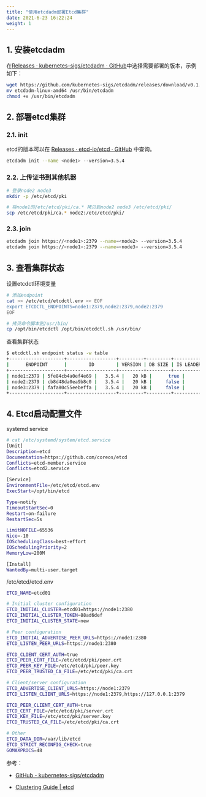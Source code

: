 ```yaml
---
title: "使用etcdadm部署Etcd集群"
date: 2021-6-23 16:22:24
weight: 1
---
```


## 1. 安装etcdadm

在[Releases · kubernetes-sigs/etcdadm · GitHub](https://github.com/kubernetes-sigs/etcdadm/releases)中选择需要部署的版本，示例如下：

```bash
wget https://github.com/kubernetes-sigs/etcdadm/releases/download/v0.1.5/etcdadm-linux-amd64
mv etcdadm-linux-amd64 /usr/bin/etcdadm
chmod +x /usr/bin/etcdadm
```

## 2. 部署etcd集群

### 2.1. init

etcd的版本可以在 [Releases · etcd-io/etcd · GitHub](https://github.com/etcd-io/etcd/releases) 中查询。

```bash
etcdadm init --name <node1> --version=3.5.4
```

### 2.2. 上传证书到其他机器

```bash
# 登录node2 node3
mkdir -p /etc/etcd/pki

# 将node1的/etc/etcd/pki/ca.* 拷贝到node2 node3 /etc/etcd/pki/
scp /etc/etcd/pki/ca.* node2:/etc/etcd/pki/
```

### 2.3. join

```bash
etcdadm join https://<node1>:2379 --name=<node2> --version=3.5.4
etcdadm join https://<node1>:2379 --name=<node3> --version=3.5.4
```

## 3. 查看集群状态

设置etcdctl环境变量

```bash
# 添加endpoint
cat >> /etc/etcd/etcdctl.env << EOF
export ETCDCTL_ENDPOINTS=node1:2379,node2:2379,node2:2379
EOF

# 拷贝命令脚本到/usr/bin/
cp /opt/bin/etcdctl /opt/bin/etcdctl.sh /usr/bin/
```

查看集群状态

```bash
$ etcdctl.sh endpoint status -w table
+--------------------+------------------+---------+---------+-----------+------------+-----------+------------+--------------------+--------+
|      ENDPOINT      |        ID        | VERSION | DB SIZE | IS LEADER | IS LEARNER | RAFT TERM | RAFT INDEX | RAFT APPLIED INDEX | ERRORS |
+--------------------+------------------+---------+---------+-----------+------------+-----------+------------+--------------------+--------+
| node1:2379 | 5fe84cb4a0ef4e69 |   3.5.4 |   20 kB |      true |      false |         3 |         13 |                 13 |        |
| node2:2379 | cb8d48da0ea9b8c0 |   3.5.4 |   20 kB |     false |      false |         3 |         13 |                 13 |        |
| node3:2379 | fafa80c55eebeffa |   3.5.4 |   20 kB |     false |      false |         3 |         13 |                 13 |        |
+--------------------+------------------+---------+---------+-----------+------------+-----------+------------+--------------------+--------+
```

## 4. Etcd启动配置文件

systemd service

```bash
# cat /etc/systemd/system/etcd.service
[Unit]
Description=etcd
Documentation=https://github.com/coreos/etcd
Conflicts=etcd-member.service
Conflicts=etcd2.service

[Service]
EnvironmentFile=/etc/etcd/etcd.env
ExecStart=/opt/bin/etcd

Type=notify
TimeoutStartSec=0
Restart=on-failure
RestartSec=5s

LimitNOFILE=65536
Nice=-10
IOSchedulingClass=best-effort
IOSchedulingPriority=2
MemoryLow=200M

[Install]
WantedBy=multi-user.target
```

/etc/etcd/etcd.env

```bash
ETCD_NAME=etcd01

# Initial cluster configuration
ETCD_INITIAL_CLUSTER=etcd01=https://node1:2380
ETCD_INITIAL_CLUSTER_TOKEN=88ad6def
ETCD_INITIAL_CLUSTER_STATE=new

# Peer configuration
ETCD_INITIAL_ADVERTISE_PEER_URLS=https://node1:2380
ETCD_LISTEN_PEER_URLS=https://node1:2380

ETCD_CLIENT_CERT_AUTH=true
ETCD_PEER_CERT_FILE=/etc/etcd/pki/peer.crt
ETCD_PEER_KEY_FILE=/etc/etcd/pki/peer.key
ETCD_PEER_TRUSTED_CA_FILE=/etc/etcd/pki/ca.crt

# Client/server configuration
ETCD_ADVERTISE_CLIENT_URLS=https://node1:2379
ETCD_LISTEN_CLIENT_URLS=https://node1:2379,https://127.0.0.1:2379

ETCD_PEER_CLIENT_CERT_AUTH=true
ETCD_CERT_FILE=/etc/etcd/pki/server.crt
ETCD_KEY_FILE=/etc/etcd/pki/server.key
ETCD_TRUSTED_CA_FILE=/etc/etcd/pki/ca.crt

# Other
ETCD_DATA_DIR=/var/lib/etcd
ETCD_STRICT_RECONFIG_CHECK=true
GOMAXPROCS=48
```

参考：

- [GitHub - kubernetes-sigs/etcdadm](https://github.com/kubernetes-sigs/etcdadm)

- [Clustering Guide | etcd](https://etcd.io/docs/v3.5/op-guide/clustering/)
